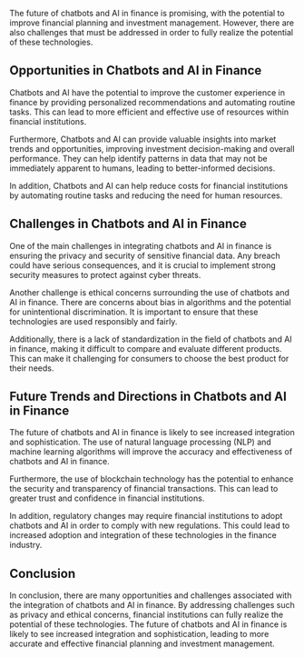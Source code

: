 
The future of chatbots and AI in finance is promising, with the potential to improve financial planning and investment management. However, there are also challenges that must be addressed in order to fully realize the potential of these technologies.

Opportunities in Chatbots and AI in Finance
-------------------------------------------

Chatbots and AI have the potential to improve the customer experience in finance by providing personalized recommendations and automating routine tasks. This can lead to more efficient and effective use of resources within financial institutions.

Furthermore, Chatbots and AI can provide valuable insights into market trends and opportunities, improving investment decision-making and overall performance. They can help identify patterns in data that may not be immediately apparent to humans, leading to better-informed decisions.

In addition, Chatbots and AI can help reduce costs for financial institutions by automating routine tasks and reducing the need for human resources.

Challenges in Chatbots and AI in Finance
----------------------------------------

One of the main challenges in integrating chatbots and AI in finance is ensuring the privacy and security of sensitive financial data. Any breach could have serious consequences, and it is crucial to implement strong security measures to protect against cyber threats.

Another challenge is ethical concerns surrounding the use of chatbots and AI in finance. There are concerns about bias in algorithms and the potential for unintentional discrimination. It is important to ensure that these technologies are used responsibly and fairly.

Additionally, there is a lack of standardization in the field of chatbots and AI in finance, making it difficult to compare and evaluate different products. This can make it challenging for consumers to choose the best product for their needs.

Future Trends and Directions in Chatbots and AI in Finance
----------------------------------------------------------

The future of chatbots and AI in finance is likely to see increased integration and sophistication. The use of natural language processing (NLP) and machine learning algorithms will improve the accuracy and effectiveness of chatbots and AI in finance.

Furthermore, the use of blockchain technology has the potential to enhance the security and transparency of financial transactions. This can lead to greater trust and confidence in financial institutions.

In addition, regulatory changes may require financial institutions to adopt chatbots and AI in order to comply with new regulations. This could lead to increased adoption and integration of these technologies in the finance industry.

Conclusion
----------

In conclusion, there are many opportunities and challenges associated with the integration of chatbots and AI in finance. By addressing challenges such as privacy and ethical concerns, financial institutions can fully realize the potential of these technologies. The future of chatbots and AI in finance is likely to see increased integration and sophistication, leading to more accurate and effective financial planning and investment management.
